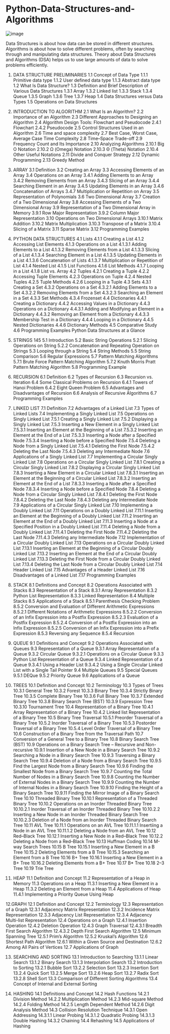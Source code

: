 # Python-Data-Structures-and-Algorithms
![image](https://github.com/user-attachments/assets/ddec9ba6-75c1-4b6b-919a-e458558347b9)

Data Structures is about how data can be stored in different structures. Algorithms is about how to solve different problems, often by searching through and manipulating data structures. Theory about Data Structures and Algorithms (DSA) helps us to use large amounts of data to solve problems efficiently.

1. DATA STRUCTURE PRELIMINARIES 
    1.1 Concept of Data Type 
    1.1.1 Primitive data type 
    1.1.2 User defined data type 
    1.1.3 Abstract data type 
    1.2 What Is Data Structure? 
    1.3 Definition and Brief Description of Various Data Structures 
    1.3.1 Array 
    1.3.2 Linked list 
    1.3.3 Stack 
    1.3.4 Queue 
    1.3.5 Graph 
    1.3.6 Tree 
    1.3.7 Heap 
    1.4 Data Structures versus Data Types 
    1.5 Operations on Data Structures

2. INTRODUCTION TO ALGORITHM 
    2.1 What Is an Algorithm? 
    2.2 Importance of an Algorithm 
    2.3 Different Approaches to Designing an Algorithm 
    2.4 Algorithm Design Tools: Flowchart and Pseudocode 
    2.4.1 Flowchart 
    2.4.2 Pseudocode 
    2.5 Control Structures Used in an Algorithm 
    2.6 Time and space complexity 
    2.7 Best Case, Worst Case, Average Case Time Complexity 
    2.8 Time–Space Trade-off 
    2.9 Frequency Count and Its Importance 
    2.10 Analyzing Algorithms 
    2.10.1 Big O Notation 
    2.10.2 Ω (Omega) Notation 
    2.10.3 Θ (Theta) Notation 
    2.10.4 Other Useful Notations 
    2.11 Divide and Conquer Strategy 
    2.12 Dynamic Programming 
    2.13 Greedy Method

3. ARRAY
    3.1 Definition 
    3.2 Creating an Array 
    3.3 Accessing Elements of an Array 
    3.4 Operations on an Array 
    3.4.1 Adding Elements to an Array 
    3.4.2 Removing Elements from an Array 
    3.4.3 Slicing of an Array 
    3.4.4 Searching Element in an Array 
    3.4.5 Updating Elements in an Array 
    3.4.6 Concatenation of Arrays 
    3.4.7 Multiplication or Repetition on Array 
    3.5 Representation of Polynomials 
    3.6 Two Dimensional Array 
    3.7 Creation of a Two Dimensional Array 
    3.8 Accessing Elements of a Two Dimensional Array 
    3.9 Representation of a Two Dimensional Array in Memory 
    3.9.1 Row Major Representation 
    3.9.2 Column Major Representation 
    3.10 Operations on Two Dimensional Arrays 
    3.10.1 Matrix Addition 
    3.10.2 Matrix Multiplication 
    3.10.3 Transpose of a Matrix 
    3.10.4 Slicing of a Matrix 
    3.11 Sparse Matrix 
    3.12 Programming Examples 

4. PYTHON DATA STRUCTURES 
    4.1 Lists 
    4.1.1 Creating a List 
    4.1.2 Accessing List Elements 
    4.1.3 Operations on a List 
    4.1.3.1 Adding Elements to a List 
    4.1.3.2 Removing Elements from a List 
    4.1.3.3 Slicing of a List 
    4.1.3.4 Searching Element in a List 
    4.1.3.5 Updating Elements in a List 
    4.1.3.6 Concatenation of Lists 
    4.1.3.7 Multiplication or Repetition of List 
    4.1.4 Nested List 
    4.1.5 List Functions 
    4.1.6 List Methods 
    4.1.7 Looping in a List 
    4.1.8 List vs. Array 
    4.2 Tuples 
    4.2.1 Creating a Tuple 
    4.2.2 Accessing Tuple Elements 
    4.2.3 Operations on Tuple 
    4.2.4 Nested Tuples 
    4.2.5 Tuple Methods 
    4.2.6 Looping in a Tuple 
    4.3 Sets 
    4.3.1 Creating a Set 
    4.3.2 Operations on a Set 
    4.3.2.1 Adding Elements to a Set 
    4.3.2.2 Removing Elements from a Set 
    4.3.2.3 Searching an Element in a Set 
    4.3.3 Set Methods 
    4.3.4 Frozenset 
    4.4 Dictionaries 
    4.4.1 Creating a Dictionary 
    4.4.2 Accessing Values in a Dictionary 
    4.4.3 Operations on a Dictionary 
    4.4.3.1 Adding and Modifying an Element in a Dictionary 
    4.4.3.2 Removing an Element from a Dictionary 
    4.4.3.3 Membership Test in a Dictionary 
    4.4.4 Looping in a Dictionary 
    4.4.5 Nested Dictionaries 
    4.4.6 Dictionary Methods 
    4.5 Comparative Study 
    4.6 Programming Examples 
Python Data Structures at a Glance 
5. STRINGS 145
    5.1 Introduction 
    5.2 Basic String Operations 
    5.2.1 Slicing Operations on String 
    5.2.2 Concatenation and Repeating Operation on Strings 
    5.3 Looping through a String 
    5.4 String Methods 
    5.5 String Comparison 
    5.6 Regular Expressions 
    5.7 Pattern Matching Algorithms 
    5.7.1 Brute Force Pattern Matching Algorithm 
    5.7.2 Knuth Morris Pratt Pattern Matching Algorithm 
    5.8 Programming Example 

6. RECURSION 
    6.1 Definition 
    6.2 Types of Recursion 
    6.3 Recursion vs. Iteration 
    6.4 Some Classical Problems on Recursion 
    6.4.1 Towers of Hanoi Problem 
    6.4.2 Eight Queen Problem 
    6.5 Advantages and Disadvantages of Recursion 
    6.6 Analysis of Recursive Algorithms 
    6.7 Programming Examples 

7. LINKED LIST
    7.1 Definition 
    7.2 Advantages of a Linked List 
    7.3 Types of Linked Lists 
    7.4 Implementing a Singly Linked List 
    7.5 Operations on Singly Linked List 
    7.5.1 Creating a Singly Linked List 
    7.5.2 Displaying a Singly Linked List 
    7.5.3 Inserting a New Element in a Singly Linked List 
    7.5.3.1 Inserting an Element at the Beginning of a List 
    7.5.3.2 Inserting an Element at the End of a List 
    7.5.3.3 Inserting a Node after a Specified Node 
    7.5.3.4 Inserting a Node before a Specified Node 
    7.5.4 Deleting a Node from a Singly Linked List 
    7.5.4.1 Deleting the First Node 
    7.5.4.2 Deleting the Last Node 
    7.5.4.3 Deleting any Intermediate Node 
    7.6 Applications of a Singly Linked List 
    7.7 Implementing a Circular Singly Linked List 
    7.8 Operations on a Circular Singly Linked List 
    7.8.1 Creating a Circular Singly Linked List 
    7.8.2 Displaying a Circular Singly Linked List 
    7.8.3 Inserting a New Element in a Circular Linked List 
    7.8.3.1 Inserting an Element at the Beginning of a Circular Linked List 
    7.8.3.2 Inserting an Element at the End of a List 
    7.8.3.3 Inserting a Node after a Specified Node 
    7.8.3.4 Inserting a Node before a Specified Node 
    7.8.4 Deleting a Node from a Circular Singly Linked List 
    7.8.4.1 Deleting the First Node 
    7.8.4.2 Deleting the Last Node 
    7.8.4.3 Deleting any Intermediate Node 
    7.9 Applications of a Circular Singly Linked List 
    7.10 Implementing a Doubly Linked List 
    7.11 Operations on a Doubly Linked List 
    7.11.1 Inserting an Element at the Beginning of a Doubly Linked List 
    7.11.2 Inserting an Element at the End of a Doubly Linked List 
    7.11.3 Inserting a Node at a Specified Position in a Doubly Linked List 
    7.11.4 Deleting a Node from a Doubly Linked List 
    7.11.4.1 Deleting the First Node 
    7.11.4.2 Deleting the Last Node 
    7.11.4.3 Deleting any Intermediate Node 
    7.12 Implementation of a Circular Doubly Linked List 
    7.13 Operations on a Circular Doubly Linked List 
    7.13.1 Inserting an Element at the Beginning of a Circular Doubly Linked List 
    7.13.2 Inserting an Element at the End of a Circular Doubly Linked List 
    7.13.3 Deleting the First Node from a Circular Doubly Linked List 
    7.13.4 Deleting the Last Node from a Circular Doubly Linked List 
    7.14 Header Linked List 
    7.15 Advantages of a Header Linked List 
    7.16 Disadvantages of a Linked List 
    7.17 Programming Examples 

8. STACK 
    8.1 Definitions and Concept 
    8.2 Operations Associated with Stacks 
    8.3 Representation of a Stack 
    8.3.1 Array Representation 
    8.3.2 Python List Representation 
    8.3.3 Linked Representation 
    8.4 Multiple Stacks 
    8.5 Applications of a Stack 
    8.5.1 Parenthesis Checking Problem 
    8.5.2 Conversion and Evaluation of Different Arithmetic Expressions 
    8.5.2.1 Different Notations of Arithmetic Expressions 
    8.5.2.2 Conversion of an Infix Expression into a Postfix Expression 
    8.5.2.3 Evaluation of a Postfix Expression 
    8.5.2.4 Conversion of a Postfix Expression into an Infix Expression 
    8.5.2.5 Conversion of an Infix Expression into a Prefix Expression 
    8.5.3 Reversing any Sequence 
    8.5.4 Recursion 
   
10. QUEUE 
    9.1 Definitions and Concept 
    9.2 Operations Associated with Queues 
    9.3 Representation of a Queue 
    9.3.1 Array Representation of a Queue 
    9.3.2 Circular Queue 
    9.3.2.1 Operations on a Circular Queue 
    9.3.3 Python List Representation of a Queue 
    9.3.4 Linked Representation of a Queue 
    9.3.4.1 Using a Header List 
    9.3.4.2 Using a Single Circular Linked List with a Single Tail Pointer 
    9.4 Multiple Queues 
    9.5 Special Queues 
    9.5.1 DEQue 
    9.5.2 Priority Queue 
    9.6 Applications of a Queue 
   
11. TREES 
    10.1 Definition and Concept 
    10.2 Terminology 
    10.3 Types of Trees 
    10.3.1 General Tree 
    10.3.2 Forest 
    10.3.3 Binary Tree 
    10.3.4 Strictly Binary Tree 
    10.3.5 Complete Binary Tree 
    10.3.6 Full Binary Tree 
    10.3.7 Extended Binary Tree 
    10.3.8 Binary Search Tree (BST) 
    10.3.9 Expression Tree 
    10.3.10 Tournament Tree 
    10.4 Representation of a Binary Tree 
    10.4.1 Array Representation of a Binary Tree 
    10.4.2 Linked list Representation of a Binary Tree 
    10.5 Binary Tree Traversal 
    10.5.1 Preorder Traversal of a Binary Tree 
    10.5.2 Inorder Traversal of a Binary Tree 
    10.5.3 Postorder Traversal of a Binary Tree 
    10.5.4 Level Order Traversal of a Binary Tree 
    10.6 Construction of a Binary Tree from the Traversal Path 
    10.7 Conversion of a General Tree to a Binary Tree 
    10.8 Binary Search Tree (BST) 
    10.9 Operations on a Binary Search Tree – Recursive and Non-recursive 
    10.9.1 Insertion of a New Node in a Binary Search Tree 
    10.9.2 Searching a Node in a Binary Search Tree 
    10.9.3 Traversing a Binary Search Tree 
    10.9.4 Deletion of a Node from a Binary Search Tree 
    10.9.5 Find the Largest Node from a Binary Search Tree 
    10.9.6 Finding the Smallest Node from a Binary Search Tree 
    10.9.7 Counting the Total Number of Nodes in a Binary Search Tree 
    10.9.8 Counting the Number of External Nodes in a Binary Search Tree 
    10.9.9 Counting the Number of Internal Nodes in a Binary Search Tree 
    10.9.10 Finding the Height of a Binary Search Tree 
    10.9.11 Finding the Mirror Image of a Binary Search Tree 
    10.10 Threaded Binary Tree 
    10.10.1 Representation of a Threaded Binary Tree 
    10.10.2 Operations on an Inorder Threaded Binary Tree 
    10.10.2.1 Inorder Traversal of an Inorder Threaded Binary Tree 
    10.10.2.2 Inserting a New Node in an Inorder Threaded Binary Search Tree 
    10.10.2.3 Deletion of a Node from an Inorder Threaded Binary Search Tree 
    10.11 AVL Tree 
    10.11.1 Operations on an AVL Tree 
    10.11.1.1 Insertiing a Node in an AVL Tree 
    10.11.1.2 Deleting a Node from an AVL Tree 
    10.12 Red–Black Tree 
    10.12.1 Inserting a New Node in a Red–Black Tree 
    10.12.2 Deleting a Node from a Red–Black Tree 
    10.13 Huffman Coding 
    10.14 M-way Search Trees 
    10.15 B Tree 
    10.15.1 Inserting a New Element in a B Tree 
    10.15.2 Deleting Elements from a B Tree 
    10.15.3 Searching an Element from a B Tree 
    10.16 B+ Tree 
    10.16.1 Inserting a New Element in a B+ Tree 
    10.16.2 Deleting Elements from a B+ Tree 
    10.17 B* Tree 
    10.18 2–3 Tree 
    10.19 Trie Tree 

12.  HEAP 
    11.1 Definition and Concept 
    11.2 Representation of a Heap in Memory 
    11.3 Operations on a Heap 
    11.3.1 Inserting a New Element in a Heap 
    11.3.2 Deleting an Element from a Heap 
    11.4 Applications of Heap 
    11.4.1 Implementing a Priority Queue Using Heap 

12.GRAPH 
    12.1 Definition and Concept 
    12.2 Terminology 
    12.3 Representation of a Graph 
    12.3.1 Adjacency Matrix Representation 
    12.3.2 Incidence Matrix Representation 
    12.3.3 Adjacency List Representation 
    12.3.4 Adjacency Multi-list Representation 
    12.4 Operations on a Graph 
    12.4.1 Insertion Operation 
    12.4.2 Deletion Operation 
    12.4.3 Graph Traversal 
    12.4.3.1 Breadth First Search Algorithm 
    12.4.3.2 Depth First Search Algorithm 
    12.5 Minimum Spanning Tree 
    12.5.1 Prim’s Algorithm 
    12.5.2 Kruskal’s Algorithm 
    12.6 Shortest Path Algorithm 
    12.6.1 Within a Given Source and Destination 
    12.6.2 Among All Pairs of Vertices 
    12.7 Applications of Graph 

13.  SEARCHING AND SORTING 
    13.1 Introduction to Searching 
    13.1.1 Linear Search 
    13.1.2 Binary Search 
    13.1.3 Interpolation Search 
    13.2 Introduction to Sorting 
    13.2.1 Bubble Sort 
    13.2.2 Selection Sort 
    13.2.3 Insertion Sort 
    13.2.4 Quick Sort 
    13.2.5 Merge Sort 
    13.2.6 Heap Sort 
    13.2.7 Radix Sort 
    13.2.8 Shell Sort 
    13.3 Comparison of Different Sorting Algorithms 
    13.4 Concept of Internal and External Sorting 
     
15.  HASHING 
    14.1 Definitions and Concept 
    14.2 Hash Functions 
    14.2.1 Division Method 
    14.2.2 Multiplication Method 
    14.2.3 Mid-square Method 
    14.2.4 Folding Method 
    14.2.5 Length Dependent Method 
    14.2.6 Digit Analysis Method 
    14.3 Collision Resolution Technique 
    14.3.1 Open Addressing 
    14.3.1.1 Linear Probing 
    14.3.1.2 Quadratic Probing 
    14.3.1.3 Double Hashing 
    14.3.2 Chaining 
    14.4 Rehashing 
    14.5 Applications of Hashing 
